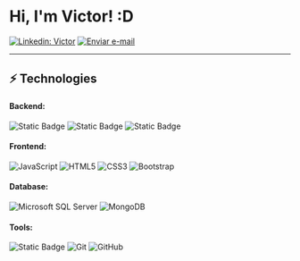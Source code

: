 # Hi, I'm Victor! :D


  [![Linkedin: Victor](https://img.shields.io/badge/-Linkedin-blue?style=flat-square&logo=Linkedin&logoColor=white&link=https://www.linkedin.com/in/loiane/)](https://www.linkedin.com/in/victor-hugo-chaves-460)
<a href="mailto:victor.chaves460@gmail.com?subject=Assunto%20do%20Email&body=Corpo%20do%20Email">
    <img src="https://img.shields.io/badge/victor.chaves%40gmail.com-%23FFFF?style=flat-square&logo=gmail" alt="Enviar e-mail">
</a>


____

  
## ⚡ Technologies

#### Backend:
![Static Badge](https://img.shields.io/badge/.NET-%23512BD4)
![Static Badge](https://img.shields.io/badge/ASP.NET-%23512BD4?style=flat&logo=csharp)
![Static Badge](https://img.shields.io/badge/C%23-%23512BD4?style=flat&logo=csharp)

#### Frontend: 
![JavaScript](https://img.shields.io/badge/-JavaScript-black?style=flat-square&logo=javascript)
![HTML5](https://img.shields.io/badge/-HTML5-E34F26?style=flat-square&logo=html5&logoColor=white)
![CSS3](https://img.shields.io/badge/-CSS3-1572B6?style=flat-square&logo=css3)
![Bootstrap](https://img.shields.io/badge/-Bootstrap-563D7C?style=flat-square&logo=bootstrap)

#### Database: 
![Microsoft SQL Server](https://img.shields.io/badge/-SQL%20Server-CC2927?style=flat-square&logo=microsoft-sql-server&logoColor=white)
![MongoDB](https://img.shields.io/badge/-MongoDB-black?style=flat-square&logo=mongodb)

#### Tools: 
![Static Badge](https://img.shields.io/badge/Azure%20DevOps-%230078D7?style=flat&logo=azuredevops)
![Git](https://img.shields.io/badge/-Git-black?style=flat-square&logo=git)
![GitHub](https://img.shields.io/badge/-GitHub-181717?style=flat-square&logo=github)
